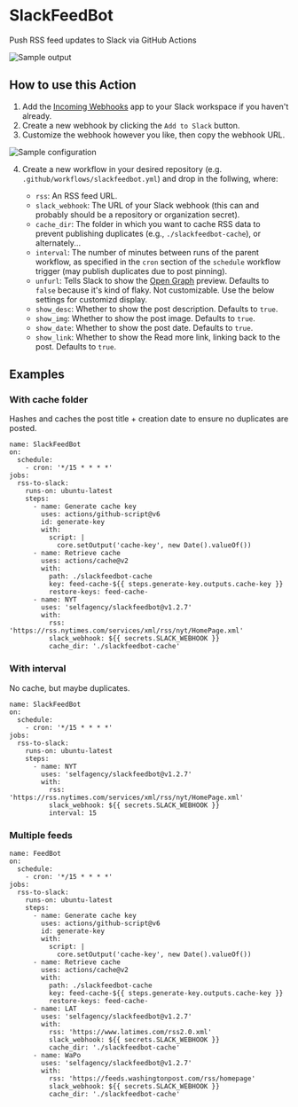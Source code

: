 # SlackFeedBot

Push RSS feed updates to Slack via GitHub Actions

![Sample output](https://user-images.githubusercontent.com/2541728/158734324-de6429eb-8a21-4ca2-9959-e8eb673a42e6.png)

## How to use this Action

1. Add the [Incoming Webhooks](https://slack.com/apps/A0F7XDUAZ-incoming-webhooks) app to your Slack workspace if you haven't already.
2. Create a new webhook by clicking the `Add to Slack` button.
3. Customize the webhook however you like, then copy the webhook URL.

![Sample configuration](https://user-images.githubusercontent.com/2541728/158685833-7a221c22-c5a9-4221-8e93-0003f89a92a8.png)

4. Create a new workflow in your desired repository (e.g. `.github/workflows/slackfeedbot.yml`) and drop in the follwing, where:

   - `rss`: An RSS feed URL.
   - `slack_webhook`: The URL of your Slack webhook (this can and probably
     should be a repository or organization secret).
   - `cache_dir`: The folder in which you want to cache RSS data to prevent
     publishing duplicates (e.g., `./slackfeedbot-cache`), or alternately...
   - `interval`: The number of minutes between runs of the parent workflow, as
     specified in the `cron` section of the `schedule` workflow trigger (may
     publish duplicates due to post pinning).
   - `unfurl`: Tells Slack to show the [Open Graph](https://ogp.me/) preview.
     Defaults to `false` because it's kind of flaky. Not customizable. Use
     the below settings for customizd display.
   - `show_desc`: Whether to show the post description. Defaults to `true`.
   - `show_img`: Whether to show the post image. Defaults to `true`.
   - `show_date`: Whether to show the post date. Defaults to `true`.
   - `show_link`: Whether to show the Read more link, linking back to the post. Defaults to `true`.

## Examples

### With cache folder

Hashes and caches the post title + creation date to ensure no duplicates are posted.

```
name: SlackFeedBot
on:
  schedule:
    - cron: '*/15 * * * *'
jobs:
  rss-to-slack:
    runs-on: ubuntu-latest
    steps:
      - name: Generate cache key
        uses: actions/github-script@v6
        id: generate-key
        with:
          script: |
            core.setOutput('cache-key', new Date().valueOf())
      - name: Retrieve cache
        uses: actions/cache@v2
        with:
          path: ./slackfeedbot-cache
          key: feed-cache-${{ steps.generate-key.outputs.cache-key }}
          restore-keys: feed-cache-
      - name: NYT
        uses: 'selfagency/slackfeedbot@v1.2.7'
        with:
          rss: 'https://rss.nytimes.com/services/xml/rss/nyt/HomePage.xml'
          slack_webhook: ${{ secrets.SLACK_WEBHOOK }}
          cache_dir: './slackfeedbot-cache'
```

### With interval

No cache, but maybe duplicates.

```
name: SlackFeedBot
on:
  schedule:
    - cron: '*/15 * * * *'
jobs:
  rss-to-slack:
    runs-on: ubuntu-latest
    steps:
      - name: NYT
        uses: 'selfagency/slackfeedbot@v1.2.7'
        with:
          rss: 'https://rss.nytimes.com/services/xml/rss/nyt/HomePage.xml'
          slack_webhook: ${{ secrets.SLACK_WEBHOOK }}
          interval: 15
```

### Multiple feeds

```
name: FeedBot
on:
  schedule:
    - cron: '*/15 * * * *'
jobs:
  rss-to-slack:
    runs-on: ubuntu-latest
    steps:
      - name: Generate cache key
        uses: actions/github-script@v6
        id: generate-key
        with:
          script: |
            core.setOutput('cache-key', new Date().valueOf())
      - name: Retrieve cache
        uses: actions/cache@v2
        with:
          path: ./slackfeedbot-cache
          key: feed-cache-${{ steps.generate-key.outputs.cache-key }}
          restore-keys: feed-cache-
      - name: LAT
        uses: 'selfagency/slackfeedbot@v1.2.7'
        with:
          rss: 'https://www.latimes.com/rss2.0.xml'
          slack_webhook: ${{ secrets.SLACK_WEBHOOK }}
          cache_dir: './slackfeedbot-cache'
      - name: WaPo
        uses: 'selfagency/slackfeedbot@v1.2.7'
        with:
          rss: 'https://feeds.washingtonpost.com/rss/homepage'
          slack_webhook: ${{ secrets.SLACK_WEBHOOK }}
          cache_dir: './slackfeedbot-cache'
```
